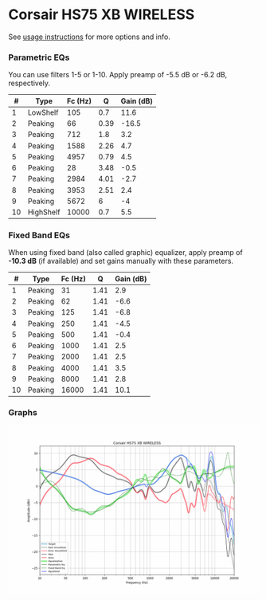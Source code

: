 # Corsair HS75 XB WIRELESS
See [usage instructions](https://github.com/jaakkopasanen/AutoEq#usage) for more options and info.

### Parametric EQs
You can use filters 1-5 or 1-10. Apply preamp of -5.5 dB or -6.2 dB, respectively.

|   # | Type      |   Fc (Hz) |    Q |   Gain (dB) |
|-----|-----------|-----------|------|-------------|
|   1 | LowShelf  |       105 | 0.7  |        11.6 |
|   2 | Peaking   |        66 | 0.39 |       -16.5 |
|   3 | Peaking   |       712 | 1.8  |         3.2 |
|   4 | Peaking   |      1588 | 2.26 |         4.7 |
|   5 | Peaking   |      4957 | 0.79 |         4.5 |
|   6 | Peaking   |        28 | 3.48 |        -0.5 |
|   7 | Peaking   |      2984 | 4.01 |        -2.7 |
|   8 | Peaking   |      3953 | 2.51 |         2.4 |
|   9 | Peaking   |      5672 | 6    |        -4   |
|  10 | HighShelf |     10000 | 0.7  |         5.5 |

### Fixed Band EQs
When using fixed band (also called graphic) equalizer, apply preamp of **-10.3 dB** (if available) and set gains manually with these parameters.

|   # | Type    |   Fc (Hz) |    Q |   Gain (dB) |
|-----|---------|-----------|------|-------------|
|   1 | Peaking |        31 | 1.41 |         2.9 |
|   2 | Peaking |        62 | 1.41 |        -6.6 |
|   3 | Peaking |       125 | 1.41 |        -6.8 |
|   4 | Peaking |       250 | 1.41 |        -4.5 |
|   5 | Peaking |       500 | 1.41 |        -0.4 |
|   6 | Peaking |      1000 | 1.41 |         2.5 |
|   7 | Peaking |      2000 | 1.41 |         2.5 |
|   8 | Peaking |      4000 | 1.41 |         3.5 |
|   9 | Peaking |      8000 | 1.41 |         2.8 |
|  10 | Peaking |     16000 | 1.41 |        10.1 |

### Graphs
![](./Corsair%20HS75%20XB%20WIRELESS.png)
